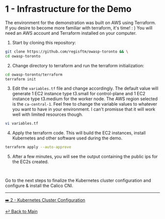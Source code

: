 # 1 - Infrastructure for the Demo

The environment for the demonstration was built on AWS using Terraform. If you desire to become more familiar with terraform, it's time! : ) You will need an AWS account and Terraform installed on your computer.

1. Start by cloning this repository:

```bash
git clone https://github.com/regisftm/owasp-toronto && \
cd owasp-toronto
```

2. Change directory to terraform and run the terraform initialization:

```bash
cd owasp-toronto/terraform
terraform init
```

3. Edit the `variables.tf` file and change accordingly. The default value will generate 1 EC2 instance type t3.small for control-plane and 1 EC2 instance type t3.medium for the worker node. The AWS region selected is the `ca-central-1`. Feel free to change the variable values to whatever you want to have in your environment. I can't promisse that it will work well with limited resources though.

```bash
vi variables.tf
```

4. Apply the terraform code. This will build the EC2 instances, install Kubernetes and other software used during the demo.

```bash
terraform apply --auto-approve
```
5. After a few minutes, you will see the output containing the public ips for the EC2s created. 

<pre>

</pre>

Go to the next steps to finalize the Kubernetes cluster configuration and configure & install the Calico CNI.

---

[:arrow_right: 2 - Kubernetes Cluster Configuration](/demo/02-k8s-config.md) <br>

[:leftwards_arrow_with_hook: Back to Main](/README.md)  








